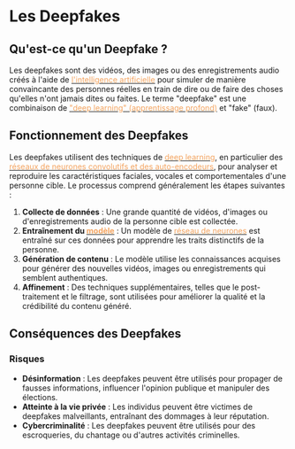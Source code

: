 # Les Deepfakes

## Qu'est-ce qu'un Deepfake ?

Les deepfakes sont des vidéos, des images ou des enregistrements audio créés à l'aide de [<span style="color:rgb(244,164,96)">l'intelligence artificielle</span>](/Glossaire/I/ia.md) pour simuler de manière convaincante des personnes réelles en train de dire ou de faire des choses qu'elles n'ont jamais dites ou faites. Le terme "deepfake" est une combinaison de [<span style="color:rgb(244,164,96)">"deep learning" (apprentissage profond)</span>](/Glossaire/) et "fake" (faux).

## Fonctionnement des Deepfakes

Les deepfakes utilisent des techniques de [<span style="color:rgb(244,164,96)">deep learning</span>](/Glossaire/), en particulier des [<span style="color:rgb(244,164,96)">réseaux de neurones convolutifs et des auto-encodeurs</span>](/Glossaire/), pour analyser et reproduire les caractéristiques faciales, vocales et comportementales d'une personne cible. Le processus comprend généralement les étapes suivantes :

1. **Collecte de données** : Une grande quantité de vidéos, d'images ou d'enregistrements audio de la personne cible est collectée.
2. **Entraînement du [<span style="color:rgb(244,164,96)">modèle</span>](/Glossaire/)** : Un modèle de [<span style="color:rgb(244,164,96)">réseau de neurones</span>](/Glossaire/) est entraîné sur ces données pour apprendre les traits distinctifs de la personne.
3. **Génération de contenu** : Le modèle utilise les connaissances acquises pour générer des nouvelles vidéos, images ou enregistrements qui semblent authentiques.
4. **Affinement** : Des techniques supplémentaires, telles que le post-traitement et le filtrage, sont utilisées pour améliorer la qualité et la crédibilité du contenu généré.

## Conséquences des Deepfakes

### Risques

- **Désinformation** : Les deepfakes peuvent être utilisés pour propager de fausses informations, influencer l'opinion publique et manipuler des élections.
- **Atteinte à la vie privée** : Les individus peuvent être victimes de deepfakes malveillants, entraînant des dommages à leur réputation.
- **Cybercriminalité** : Les deepfakes peuvent être utilisés pour des escroqueries, du chantage ou d'autres activités criminelles.
